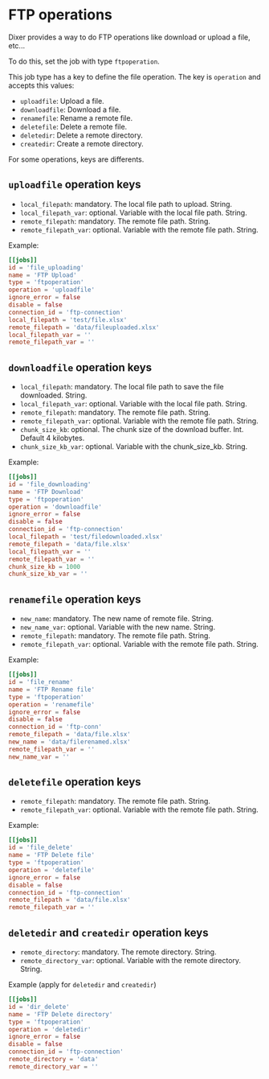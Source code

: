 # FTP operations

Dixer provides a way to do FTP operations like download or upload a file, etc...

To do this, set the job with type `ftpoperation`.

This job type has a key to define the file operation. The key is `operation` and accepts this values:

- `uploadfile`: Upload a file.
- `downloadfile`: Download a file.
- `renamefile`: Rename a remote file.
- `deletefile`: Delete a remote file.
- `deletedir`: Delete a remote directory.
- `createdir`: Create a remote directory.

For some operations, keys are differents.

## `uploadfile` operation keys

- `local_filepath`: mandatory. The local file path to upload. String.
- `local_filepath_var`: optional. Variable with the local file path. String.
- `remote_filepath`: mandatory. The remote file path. String.
- `remote_filepath_var`: optional. Variable with the remote file path. String.

Example:

```toml
[[jobs]]
id = 'file_uploading'
name = 'FTP Upload'
type = 'ftpoperation'
operation = 'uploadfile'
ignore_error = false
disable = false
connection_id = 'ftp-connection'
local_filepath = 'test/file.xlsx'
remote_filepath = 'data/fileuploaded.xlsx'
local_filepath_var = ''
remote_filepath_var = ''
```

## `downloadfile` operation keys

- `local_filepath`: mandatory. The local file path to save the file downloaded. String.
- `local_filepath_var`: optional. Variable with the local file path. String.
- `remote_filepath`: mandatory. The remote file path. String.
- `remote_filepath_var`: optional. Variable with the remote file path. String.
- `chunk_size_kb`: optional. The chunk size of the download buffer. Int. Default 4 kilobytes.
- `chunk_size_kb_var`: optional. Variable with the chunk_size_kb. String.

Example:

```toml
[[jobs]]
id = 'file_downloading'
name = 'FTP Download'
type = 'ftpoperation'
operation = 'downloadfile'
ignore_error = false
disable = false
connection_id = 'ftp-connection'
local_filepath = 'test/filedownloaded.xlsx'
remote_filepath = 'data/file.xlsx'
local_filepath_var = ''
remote_filepath_var = ''
chunk_size_kb = 1000
chunk_size_kb_var = ''
```

## `renamefile` operation keys

- `new_name`: mandatory. The new name of remote file. String.
- `new_name_var`: optional. Variable with the new name. String.
- `remote_filepath`: mandatory. The remote file path. String.
- `remote_filepath_var`: optional. Variable with the remote file path. String.

Example:

```toml
[[jobs]]
id = 'file_rename'
name = 'FTP Rename file'
type = 'ftpoperation'
operation = 'renamefile'
ignore_error = false
disable = false
connection_id = 'ftp-conn'
remote_filepath = 'data/file.xlsx'
new_name = 'data/filerenamed.xlsx'
remote_filepath_var = ''
new_name_var = ''
```

## `deletefile` operation keys

- `remote_filepath`: mandatory. The remote file path. String.
- `remote_filepath_var`: optional. Variable with the remote file path. String.

Example:

```toml
[[jobs]]
id = 'file_delete'
name = 'FTP Delete file'
type = 'ftpoperation'
operation = 'deletefile'
ignore_error = false
disable = false
connection_id = 'ftp-connection'
remote_filepath = 'data/file.xlsx'
remote_filepath_var = ''
```

## `deletedir` and `createdir` operation keys

- `remote_directory`: mandatory. The remote directory. String.
- `remote_directory_var`: optional. Variable with the remote directory. String.

Example (apply for `deletedir` and `createdir`)

```toml
[[jobs]]
id = 'dir_delete'
name = 'FTP Delete directory'
type = 'ftpoperation'
operation = 'deletedir'
ignore_error = false
disable = false
connection_id = 'ftp-connection'
remote_directory = 'data'
remote_directory_var = ''
```